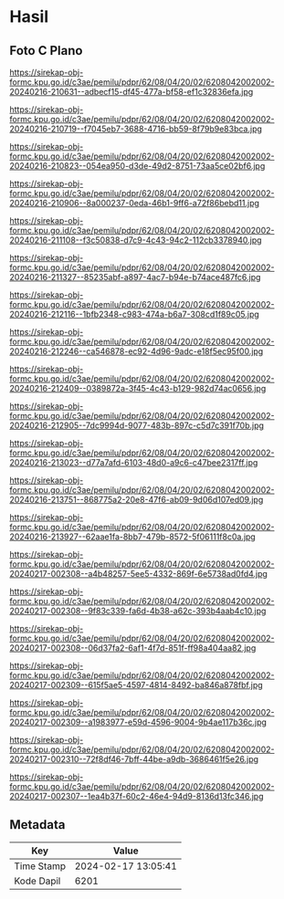 # Hasil

## Foto C Plano

https://sirekap-obj-formc.kpu.go.id/c3ae/pemilu/pdpr/62/08/04/20/02/6208042002002-20240216-210631--adbecf15-df45-477a-bf58-ef1c32836efa.jpg

https://sirekap-obj-formc.kpu.go.id/c3ae/pemilu/pdpr/62/08/04/20/02/6208042002002-20240216-210719--f7045eb7-3688-4716-bb59-8f79b9e83bca.jpg

https://sirekap-obj-formc.kpu.go.id/c3ae/pemilu/pdpr/62/08/04/20/02/6208042002002-20240216-210823--054ea950-d3de-49d2-8751-73aa5ce02bf6.jpg

https://sirekap-obj-formc.kpu.go.id/c3ae/pemilu/pdpr/62/08/04/20/02/6208042002002-20240216-210906--8a000237-0eda-46b1-9ff6-a72f86bebd11.jpg

https://sirekap-obj-formc.kpu.go.id/c3ae/pemilu/pdpr/62/08/04/20/02/6208042002002-20240216-211108--f3c50838-d7c9-4c43-94c2-112cb3378940.jpg

https://sirekap-obj-formc.kpu.go.id/c3ae/pemilu/pdpr/62/08/04/20/02/6208042002002-20240216-211327--85235abf-a897-4ac7-b94e-b74ace487fc6.jpg

https://sirekap-obj-formc.kpu.go.id/c3ae/pemilu/pdpr/62/08/04/20/02/6208042002002-20240216-212116--1bfb2348-c983-474a-b6a7-308cd1f89c05.jpg

https://sirekap-obj-formc.kpu.go.id/c3ae/pemilu/pdpr/62/08/04/20/02/6208042002002-20240216-212246--ca546878-ec92-4d96-9adc-e18f5ec95f00.jpg

https://sirekap-obj-formc.kpu.go.id/c3ae/pemilu/pdpr/62/08/04/20/02/6208042002002-20240216-212409--0389872a-3f45-4c43-b129-982d74ac0656.jpg

https://sirekap-obj-formc.kpu.go.id/c3ae/pemilu/pdpr/62/08/04/20/02/6208042002002-20240216-212905--7dc9994d-9077-483b-897c-c5d7c391f70b.jpg

https://sirekap-obj-formc.kpu.go.id/c3ae/pemilu/pdpr/62/08/04/20/02/6208042002002-20240216-213023--d77a7afd-6103-48d0-a9c6-c47bee2317ff.jpg

https://sirekap-obj-formc.kpu.go.id/c3ae/pemilu/pdpr/62/08/04/20/02/6208042002002-20240216-213751--868775a2-20e8-47f6-ab09-9d06d107ed09.jpg

https://sirekap-obj-formc.kpu.go.id/c3ae/pemilu/pdpr/62/08/04/20/02/6208042002002-20240216-213927--62aae1fa-8bb7-479b-8572-5f06111f8c0a.jpg

https://sirekap-obj-formc.kpu.go.id/c3ae/pemilu/pdpr/62/08/04/20/02/6208042002002-20240217-002308--a4b48257-5ee5-4332-869f-6e5738ad0fd4.jpg

https://sirekap-obj-formc.kpu.go.id/c3ae/pemilu/pdpr/62/08/04/20/02/6208042002002-20240217-002308--9f83c339-fa6d-4b38-a62c-393b4aab4c10.jpg

https://sirekap-obj-formc.kpu.go.id/c3ae/pemilu/pdpr/62/08/04/20/02/6208042002002-20240217-002308--06d37fa2-6af1-4f7d-851f-ff98a404aa82.jpg

https://sirekap-obj-formc.kpu.go.id/c3ae/pemilu/pdpr/62/08/04/20/02/6208042002002-20240217-002309--615f5ae5-4597-4814-8492-ba846a878fbf.jpg

https://sirekap-obj-formc.kpu.go.id/c3ae/pemilu/pdpr/62/08/04/20/02/6208042002002-20240217-002309--a1983977-e59d-4596-9004-9b4ae117b36c.jpg

https://sirekap-obj-formc.kpu.go.id/c3ae/pemilu/pdpr/62/08/04/20/02/6208042002002-20240217-002310--72f8df46-7bff-44be-a9db-3686461f5e26.jpg

https://sirekap-obj-formc.kpu.go.id/c3ae/pemilu/pdpr/62/08/04/20/02/6208042002002-20240217-002307--1ea4b37f-60c2-46e4-94d9-8136d13fc346.jpg


## Metadata

| Key        | Value               |
| ---------- | ------------------- |
| Time Stamp | 2024-02-17 13:05:41 |
| Kode Dapil | 6201                |



